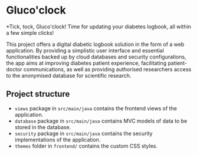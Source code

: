 # Gluco'clock
*Tick, tock, Gluco'clock! Time for updating your diabetes logbook, all within a few simple clicks!

This project offers a digital diabetic logbook solution in the form of a web application. By providing a simplistic user interface and essential functionalities backed up by cloud databases and security configurations, the app aims at improving diabetes patient experience, facilitating patient-doctor communications, as well as providing authorised researchers access to the anonymised database for scientific research.


## Project structure
- `views` package in `src/main/java` contains the frontend views of the application.
- `database` package in `src/main/java` contains MVC models of data to be stored in the database.
- `security` package in `src/main/java` contains the security implementations of the application.
- `themes` folder in `frontend/` contains the custom CSS styles.
